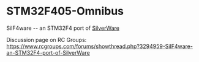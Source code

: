 # STM32F405-Omnibus
SilF4ware -- an STM32F4 port of [SilverWare](https://github.com/silver13/BoldClash-BWHOOP-B-03)

Discussion page on RC Groups: https://www.rcgroups.com/forums/showthread.php?3294959-SilF4ware-an-STM32F4-port-of-SilverWare
